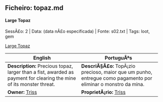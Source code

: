 ﻿## Ficheiro: topaz.md

#### Large Topaz

SessÃ£o: 2 | Data: (data nÃ£o especificada) | Fonte: s02.txt | Tags: loot, gem

[Large Topaz](large_topaz.png)

| English | PortuguÃªs |
|---------|-----------|
| **Description:** Precious topaz, larger than a fist, awarded as payment for clearing the mine of its monster threat. | **DescriÃ§Ã£o:** TopÃ¡zio precioso, maior que um punho, entregue como pagamento por eliminar o monstro da mina. |
| **Owner:** [Triss](triss.md) | **ProprietÃ¡rio:** [Triss](triss.md) |



























